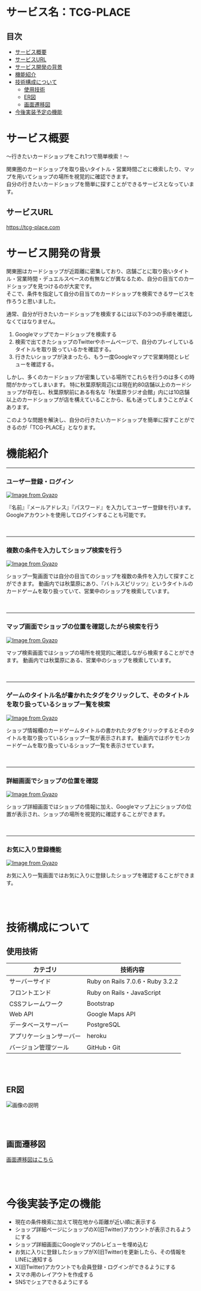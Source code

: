 # サービス名：TCG-PLACE

## 目次
- [サービス概要](#サービス概要)
- [サービスURL](#サービスurl)
- [サービス開発の背景](#サービス開発の背景)
- [機能紹介](#機能紹介)
- [技術構成について](#技術構成について)
  - [使用技術](#使用技術)
  - [ER図](#er図)
  - [画面遷移図](#画面遷移図)
- [今後実装予定の機能](#今後実装予定の機能)





# サービス概要
〜行きたいカードショップをこれ1つで簡単検索！〜

関東圏のカードショップを取り扱いタイトル・営業時間ごとに検索したり、マップを用いてショップの場所を視覚的に確認できます。<br>
自分の行きたいカードショップを簡単に探すことができるサービスとなっています。<br>

## サービスURL
https://tcg-place.com

# サービス開発の背景
関東圏はカードショップが近距離に密集しており、店舗ごとに取り扱いタイトル・営業時間・デュエルスペースの有無などが異なるため、自分の目当てのカードショップを見つけるのが大変です。<br>
そこで、条件を指定して自分の目当てのカードショップを検索できるサービスを作ろうと思いました。<br>

通常、自分が行きたいカードショップを検索するには以下の3つの手順を確認しなくてはなりません。

1. Googleマップでカードショップを検索する
2. 検索で出てきたショップのTwitterやホームページで、自分のプレイしているタイトルを取り扱っているかを確認する。
3. 行きたいショップが決まったら、もう一度Googleマップで営業時間とレビューを確認する。

しかし、多くのカードショップが密集している場所でこれらを行うのは多くの時間がかかってしまいます。
特に秋葉原駅周辺には現在約80店舗以上のカードショップが存在し、秋葉原駅前にある有名な「秋葉原ラジオ会館」内には10店舗以上のカードショップが店を構えていることから、私も迷ってしまうことがよくあります。

このような問題を解決し、自分の行きたいカードショップを簡単に探すことができるのが「TCG-PLACE」となります。


# 機能紹介


---

### ユーザー登録・ログイン

[![Image from Gyazo](https://i.gyazo.com/f654aea6050aa4e66380a93686a12781.gif)](https://gyazo.com/f654aea6050aa4e66380a93686a12781)

『名前』『メールアドレス』『パスワード』を入力してユーザー登録を行います。
Googleアカウントを使用してログインすることも可能です。
<br>
<br>
<br>

---

### 複数の条件を入力してショップ検索を行う

[![Image from Gyazo](https://i.gyazo.com/2ab62e3f6f8c19c46e52433e29ea22d0.gif)](https://gyazo.com/2ab62e3f6f8c19c46e52433e29ea22d0)

ショップ一覧画面では自分の目当てのショップを複数の条件を入力して探すことができます。
動画内では秋葉原にあり、『バトルスピリッツ』というタイトルのカードゲームを取り扱っていて、営業中のショップを検索しています。
<br>
<br>
<br>

---

### マップ画面でショップの位置を確認したがら検索を行う

[![Image from Gyazo](https://i.gyazo.com/0584995bd663dfad9f30e64f16f7e174.gif)](https://gyazo.com/0584995bd663dfad9f30e64f16f7e174)

マップ検索画面ではショップの場所を視覚的に確認しながら検索することができます。
動画内では秋葉原にある、営業中のショップを検索しています。
<br>
<br>
<br>

---

### ゲームのタイトル名が書かれたタグをクリックして、そのタイトルを取り扱っているショップ一覧を検索

[![Image from Gyazo](https://i.gyazo.com/b8b52f4e4f373e069dc71b57e0ba5c26.gif)](https://gyazo.com/b8b52f4e4f373e069dc71b57e0ba5c26)

ショップ情報欄のカードゲームタイトルの書かれたタグをクリックするとそのタイトルを取り扱っているショップ一覧が表示されます。
動画内ではポケモンカードゲームを取り扱っているショップ一覧を表示させています。
<br>
<br>
<br>

---

### 詳細画面でショップの位置を確認

[![Image from Gyazo](https://i.gyazo.com/a4e97458fe7e56af273bda64cad2486f.png)](https://gyazo.com/a4e97458fe7e56af273bda64cad2486f)

ショップ詳細画面ではショップの情報に加え、Googleマップ上にショップの位置が表示され、ショップの場所を視覚的に確認することができます。
<br>
<br>
<br>

---

### お気に入り登録機能

[![Image from Gyazo](https://i.gyazo.com/4f486f77d15e271e500b362bead3025c.png)](https://gyazo.com/4f486f77d15e271e500b362bead3025c)

お気に入り一覧画面ではお気に入りに登録したショップを確認することができます。

<br>
<br>



# 技術構成について
## 使用技術

| カテゴリ             | 技術内容                                       |
|---------------------|-----------------------------------------------|
| サーバーサイド        | Ruby on Rails 7.0.6・Ruby 3.2.2                |
| フロントエンド        | Ruby on Rails・JavaScript                      |
| CSSフレームワーク      | Bootstrap                                   |
| Web API             | Google Maps API  |
| データベースサーバー   | PostgreSQL                                    |
| アプリケーションサーバー | heroku                                       |
| バージョン管理ツール    | GitHub・Git             

<br>
<br>

## ER図
![画像の説明](https://i.gyazo.com/4540d3a0b43f9d5bc7a1ebd7f25ccef1.png)


<br>
<br>

## 画面遷移図
[画面遷移図はこちら](https://www.figma.com/design/KBr222jA9TaSoyXuFKEBjE/TCG-PLACE%E7%94%BB%E9%9D%A2%E9%81%B7%E7%A7%BB%E5%9B%B3?node-id=0-1&t=vJUAc6nxlJd1rSOZ-1)

<br>
<br>

# 今後実装予定の機能

* 現在の条件検索に加えて現在地から距離が近い順に表示する
* ショップ詳細ページにショップのX(旧Twitter)アカウントが表示されるようにする
* ショップ詳細画面にGoogleマップのレビューを埋め込む
* お気に入りに登録したショップがX(旧Twitter)を更新したら、その情報をLINEに通知する
* X(旧Twitter)アカウントでも会員登録・ログインができるようにする
* スマホ用のレイアウトを作成する
* SNSでシェアできるようにする




